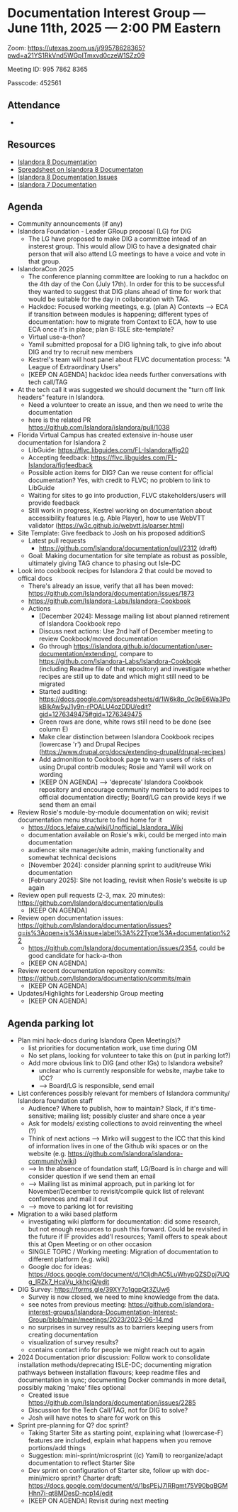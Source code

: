 # Documentation Interest Group — June 11th, 2025 — 2:00 PM Eastern

Zoom: https://utexas.zoom.us/j/99578628365?pwd=a21YS1RkVnd5WGpITmxvd0czeW1SZz09

Meeting ID: 995 7862 8365

Passcode: 452561

## Attendance
* 

## Resources
* [Islandora 8 Documentation](https://islandora.github.io/documentation/)
* [Spreadsheet on Islandora 8 Documentaton](https://docs.google.com/spreadsheets/d/1E-kRw9xE60CKK0qL1-phzeVKjEZu3qBKZ9d3LH1hDEE/edit?usp=sharing)
* [Islandora 8 Documentation Issues](https://github.com/Islandora/documentation/issues?q=is%3Aopen+is%3Aissue+label%3A%22Type%3A+documentation%22)
* [Islandora 7 Documentation](https://wiki.lyrasis.org/display/ISLANDORA/Start)

## Agenda
- Community announcements (if any)
- Islandora Foundation - Leader GRoup proposal (LG) for DIG
    - The LG have proposed to make DIG a committee intead of an insterest group. This would allow DIG to have a designated chair person that will also attend LG meetings to have a voice and vote in that group.
- IslandoraCon 2025
    - The conference planning committee are looking to run a hackdoc on the 4th day of the Con (July 17th). In order for this to be successful they wanted to suggest that DIG plans ahead of time for work that would be suitable for the day in collaboration with TAG.
    - Hackdoc: Focused working meetings, e.g. (plan A) Contexts --> ECA if transition between modules is happening; different types of documentation: how to migrate from Context to ECA, how to use ECA once it's in place; plan B: ISLE site-template?
    - Virtual use-a-thon?
    - Yamil submitted proposal for a DIG lighning talk, to give info about DIG and try to recruit new members
    - Kestrel's team will host panel about FLVC documentation process: "A League of Extraordinary Users"
    - [KEEP ON AGENDA] hackdoc idea needs further conversations with tech call/TAG
- At the tech call it was suggested we should document the "turn off link headers" feature in Islandora.
    - Need a volunteer to create an issue, and then we need to write the documentation
    - here is the related PR https://github.com/Islandora/islandora/pull/1038
- Florida Virtual Campus has created extensive in-house user documentation for Islandora 2
    - LibGuide: https://flvc.libguides.com/FL-Islandora/fig20
    - Accepting feedback: https://flvc.libguides.com/FL-Islandora/figfeedback
    - Possible action items for DIG? Can we reuse content for official documentation? Yes, with credit to FLVC; no problem to link to LibGuide
    - Waiting for sites to go into production, FLVC stakeholders/users will provide feedback
    - Still work in progress, Kestrel working on documentation about accessibility features (e.g. Able Player), how to use WebVTT validator (https://w3c.github.io/webvtt.js/parser.html)
- Site Template: Give feedback to Josh on his proposed additionS
    - Latest pull requests
        - https://github.com/Islandora/documentation/pull/2312 (draft)
    - Goal: Making documentation for site template as robust as possible, ultimately giving TAG chance to phasing out Isle-DC
- Look into cookbook recipes for Islandora 2 that could be moved to offical docs
    - There's already an issue, verify that all has been moved: https://github.com/Islandora/documentation/issues/1873
    - https://github.com/Islandora-Labs/Islandora-Cookbook
    - Actions
        - [December 2024]: Message mailing list about planned retirement of Islandora Cookbook repo
        - Discuss next actions: Use 2nd half of December meeting to review Cookbook/moved documentation
        - Go through https://islandora.github.io/documentation/user-documentation/extending/, compare to https://github.com/Islandora-Labs/Islandora-Cookbook (including Readme file of that repository) and investigate whether recipes are still up to date and which might still need to be migrated
        - Started auditing: https://docs.google.com/spreadsheets/d/1W6k8p_0c9pE6Wa3PokBlkAw5yJ1y9n-rPOALU4ozDDU/edit?gid=1276349475#gid=1276349475
        - Green rows are done, white rows still need to be done (see column E)
        - Make clear distinction between Islandora Cookbook recipes (lowercase 'r') and Drupal Recipes (https://www.drupal.org/docs/extending-drupal/drupal-recipes)
        - Add admonition to Cookbook page to warn users of risks of using Drupal contrib modules; Rosie and Yamil will work on wording
        - [KEEP ON AGENDA] --> 'deprecate' Islandora Cookbook repository and encourage community members to add recipes to official documentation directly; Board/LG can provide keys if we send them an email
- Review Rosie's module-by-module documentation on wiki; revisit documentation menu structure to find home for it
    - https://docs.lefaive.ca/wiki/Unofficial_Islandora_Wiki 
    - documentation available on Rosie's wiki, could be merged into main documentation
    - audience: site manager/site admin, making functionality and somewhat technical decisions
    - [November 2024]: consider planning sprint to audit/reuse Wiki documentation
    - [February 2025]: Site not loading, revisit when Rosie's website is up again
- Review open pull requests (2-3, max. 20 minutes): https://github.com/Islandora/documentation/pulls
    - [KEEP ON AGENDA]
- Review open documentation issues: https://github.com/Islandora/documentation/issues?q=is%3Aopen+is%3Aissue+label%3A%22Type%3A+documentation%22
    - https://github.com/Islandora/documentation/issues/2354, could be good candidate for hack-a-thon 
    - [KEEP ON AGENDA]
- Review recent documentation repository commits: https://github.com/Islandora/documentation/commits/main
    - [KEEP ON AGENDA]
- Updates/Highlights for Leadership Group meeting
    - [KEEP ON AGENDA]

## Agenda parking lot
- Plan mini hack-docs during Islandora Open Meeting(s)?
    - list priorities for documentation work, use time during OM
    - No set plans, looking for volunteer to take this on (put in parking lot?)
  - Add more obvious link to DIG (and other IGs) to Islandora website?
    - unclear who is currently responsible for website, maybe take to ICC?
    - --> Board/LG is responsible, send email
- List conferences possibly relevant for members of Islandora community/ Islandora foundation staff
    - Audience? Where to publish, how to maintain? Slack, if it's time-sensitive; mailing list; possibly cluster and share once a year
    - Ask for models/ existing collections to avoid reinventing the wheel (?)
    - Think of next actions --> Mirko will suggest to the ICC that this kind of information lives in one of the Github wiki spaces or on the website (e.g. https://github.com/Islandora/islandora-community/wiki)
    - --> In the absence of foundation staff, LG/Board is in charge and will consider question if we send them an email
    - --> Mailing list as minimal approach, put in parking lot for November/December to revisit/compile quick list of relevant conferences and mail it out
    - --> move to parking lot for revisiting
- Migration to a wiki based platform
  - investigating wiki platform for documentation: did some research, but not enough resources to push this forward. Could be revisited in the future if IF provides add'l resources; Yamil offers to speak about this at Open Meeting or on other occasion
  - SINGLE TOPIC / Working meeting: Migration of documentation to different platform (e.g. wiki)
  - Google doc for ideas: https://docs.google.com/document/d/1CIjdhAC5LuWhypQZSDpj7UQg_IRZk7_HcaVu_kkhcjQ/edit
- DIG Survey: https://forms.gle/39XY7o1qgpQt3ZUw6
  - Survey is now closed, we need to mine knowledge from the data.
  - see notes from previous meeting: https://github.com/islandora-interest-groups/Islandora-Documentation-Interest-Group/blob/main/meetings/2023/2023-06-14.md
  - no surprises in survey results as to barriers keeping users from creating documentation
  - visualization of survey results?
  - contains contact info for people we might reach out to again
- 2024 Documentation prior discussion: Follow work to consolidate installation methods/deprecating ISLE-DC; documenting migration pathways between installation flavours; keep readme files and documentation in sync; documenting Docker commands in more detail, possibly making 'make' files optional
    - Created issue https://github.com/Islandora/documentation/issues/2285
    - Discussion for the Tech Call/TAG, not for DIG to solve?
    - Josh will have notes to share for work on this
- Sprint pre-planning for Q? doc sprint?
    - Taking Starter Site as starting point, explaining what (lowercase-F) features are included, explain what happens when you remove portions/add things
    - Suggestion: mini-sprint/microsprint ((c) Yamil) to reorganize/adapt documentation to reflect Starter Site
    - Dev sprint on configuration of Starter site, follow up with doc-mini/micro sprint? Charter draft: https://docs.google.com/document/d/1bsPEjJ7lRRgmt75V90bqBGMHhn7i-qt8MDesD-ncp14/edit
    - [KEEP ON AGENDA] Revisit during next meeting
